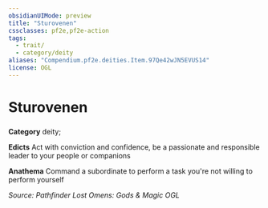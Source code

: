 ```yaml
---
obsidianUIMode: preview
title: "Sturovenen"
cssclasses: pf2e,pf2e-action
tags:
  - trait/
  - category/deity
aliases: "Compendium.pf2e.deities.Item.97Qe42wJN5EVUS14"
license: OGL
---
```

# Sturovenen

### 

**Category** deity; 




**Edicts** Act with conviction and confidence, be a passionate and responsible leader to your people or companions

**Anathema** Command a subordinate to perform a task you're not willing to perform yourself

*Source: Pathfinder Lost Omens: Gods & Magic*
*OGL*